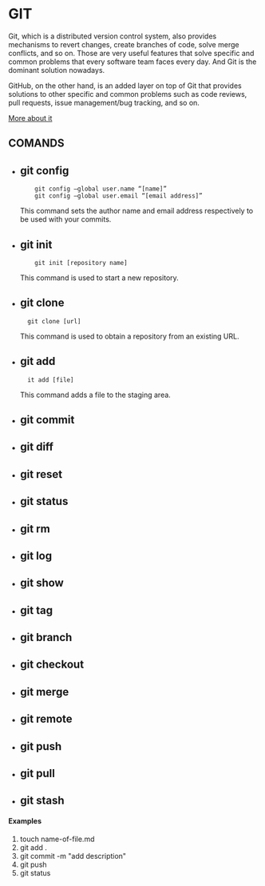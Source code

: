 # GIT

Git, which is a distributed version control system, also provides mechanisms to revert changes, create branches of code, solve merge conflicts, and so on. Those are very useful features that solve specific and common problems that every software team faces every day. And Git is the dominant solution nowadays.

GitHub, on the other hand, is an added layer on top of Git that provides solutions to other specific and common problems such as code reviews, pull requests, issue management/bug tracking, and so on.

[More about it](https://www.freecodecamp.org/news/follow-these-simple-rules-and-youll-become-a-git-and-github-master-e1045057468f/)

## COMANDS

- ## git config

          git config –global user.name “[name]”
          git config –global user.email “[email address]”

  This command sets the author name and email address respectively to be used with your commits.

- ## git init

          git init [repository name]

  This command is used to start a new repository.

- ## git clone

        git clone [url]

  This command is used to obtain a repository from an existing URL.

- ## git add

        it add [file]

  This command adds a file to the staging area.

- ## git commit
- ## git diff
- ## git reset
- ## git status
- ## git rm
- ## git log
- ## git show
- ## git tag
- ## git branch
- ## git checkout
- ## git merge
- ## git remote
- ## git push
- ## git pull
- ## git stash

#### Examples

1. touch name-of-file.md
2. git add .
3. git commit -m "add description"
4. git push
5. git status
